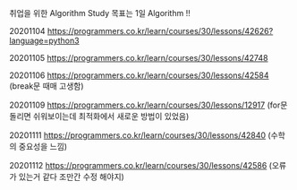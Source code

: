 취업을 위한 Algorithm Study
목표는 1일 Algorithm !!

20201104
https://programmers.co.kr/learn/courses/30/lessons/42626?language=python3

20201105
https://programmers.co.kr/learn/courses/30/lessons/42748

20201106
https://programmers.co.kr/learn/courses/30/lessons/42584
(break문 때매 고생함)

20201109
https://programmers.co.kr/learn/courses/30/lessons/12917
(for문 돌리면 쉬워보이는데 최적화에서 새로운 방법이 있었음)

20201111
https://programmers.co.kr/learn/courses/30/lessons/42840
(수학의 중요성을 느낌)

20201112
https://programmers.co.kr/learn/courses/30/lessons/42586 (오류가 있는거 같다 조만간 수정 해야지)


